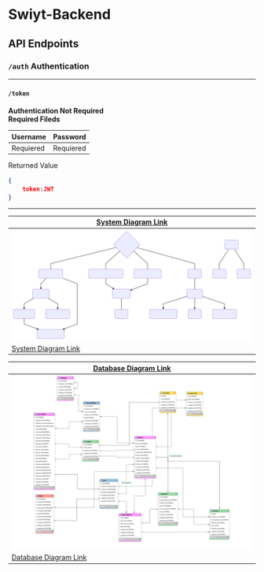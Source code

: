 # Swiyt-Backend


## API Endpoints

### `/auth` Authentication
---
#### `/token`
**Authentication Not Required**
<br>
**Required Fileds**

|Username|Password|
|--|--|
|Requiered|Requiered|

Returned Value

```json
{
	token:JWT
}
```
---



|[System Diagram Link][System Diagram]|
|-------|
|[![System Diagram](/doc/diagram-01.svg "System Diagram")][System Diagram]|
|[System Diagram Link][System Diagram]|

|[Database Diagram Link][Database Diagram]|
|-------|
|[![Database Diagram](doc/database.svg "Database Diagram")][Database Diagram]|
|[Database Diagram Link][Database Diagram]|



[System Diagram]: <https://bit.ly/2ls3TlU>
[Database Diagram]: <https://i.hizliresim.com/5Nnnrz.png>
<!--stackedit_data:
eyJoaXN0b3J5IjpbMjEzOTgyNzY1NywtODM1MzU5OTE0LDQ0Nj
UxOTgwMl19
-->